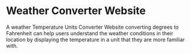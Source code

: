 # Weather Converter Website
A weather Temperature Units Converter Website converting degrees to Fahrenheit can help users understand the weather conditions in their location by displaying the temperature in a unit that they are more familiar with.
